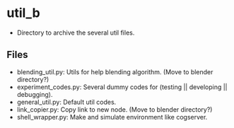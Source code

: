 # util_b
* Directory to archive the several util files.

## Files
* blending_util.py: Utils for help blending algorithm. (Move to blender directory?)
* experiment_codes.py: Several dummy codes for (testing || developing || debugging).
* general_util.py: Default util codes.
* link_copier.py: Copy link to new node. (Move to blender directory?)
* shell_wrapper.py: Make and simulate environment like cogserver.